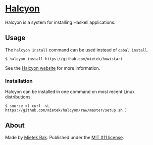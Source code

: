 [Halcyon](https://halcyon.sh/)
==============================

Halcyon is a system for installing Haskell applications.


Usage
-----

The `halcyon install` command can be used instead of `cabal install`.

```
$ halcyon install https://github.com/mietek/howistart
```

See the [Halcyon website](https://halcyon.sh/) for more information.


### Installation

Halcyon can be installed in one command on most recent Linux distributions.

```
$ source <( curl -sL https://github.com/mietek/halcyon/raw/master/setup.sh )
```


About
-----

Made by [Miëtek Bak](https://mietek.io/).  Published under the [MIT X11 license](https://halcyon.sh/license/).
